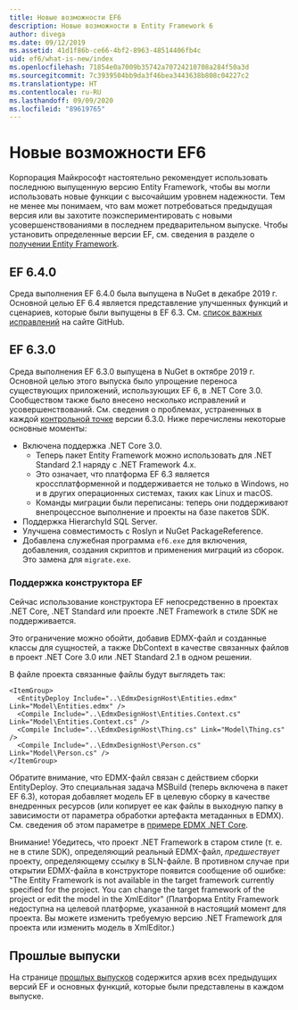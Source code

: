 ```yaml
---
title: Новые возможности EF6
description: Новые возможности в Entity Framework 6
author: divega
ms.date: 09/12/2019
ms.assetid: 41d1f86b-ce66-4bf2-8963-48514406fb4c
uid: ef6/what-is-new/index
ms.openlocfilehash: 71854e0a7009b35742a70724210708a284f50a3d
ms.sourcegitcommit: 7c3939504bb9da3f46bea3443638b808c04227c2
ms.translationtype: HT
ms.contentlocale: ru-RU
ms.lasthandoff: 09/09/2020
ms.locfileid: "89619765"
---
```

# <a name="whats-new-in-ef6"></a>Новые возможности EF6

Корпорация Майкрософт настоятельно рекомендует использовать последнюю выпущенную версию Entity Framework, чтобы вы могли использовать новые функции с высочайшим уровнем надежности.
Тем не менее мы понимаем, что вам может потребоваться предыдущая версия или вы захотите поэкспериментировать с новыми усовершенствованиями в последнем предварительном выпуске.
Чтобы установить определенные версии EF, см. сведения в разделе о [получении Entity Framework](xref:ef6/fundamentals/install).

## <a name="ef-640"></a>EF 6.4.0

Среда выполнения EF 6.4.0 была выпущена в NuGet в декабре 2019 г. Основной целью EF 6.4 является представление улучшенных функций и сценариев, которые были выпущены в EF 6.3. См. [список важных исправлений](https://github.com/dotnet/ef6/milestone/14?closed=1) на сайте GitHub.

## <a name="ef-630"></a>EF 6.3.0

Среда выполнения EF 6.3.0 выпущена в NuGet в октябре 2019 г. Основной целью этого выпуска было упрощение переноса существующих приложений, использующих EF 6, в .NET Core 3.0. Сообществом также было внесено несколько исправлений и усовершенствований. См. сведения о проблемах, устраненных в каждой [контрольной точке](https://github.com/aspnet/EntityFramework6/milestones?state=closed) версии 6.3.0. Ниже перечислены некоторые основные моменты:

- Включена поддержка .NET Core 3.0.
  - Теперь пакет Entity Framework можно использовать для .NET Standard 2.1 наряду с .NET Framework 4.x.
  - Это означает, что платформа EF 6.3 является кроссплатформенной и поддерживается не только в Windows, но и в других операционных системах, таких как Linux и macOS.
  - Команды миграции были переписаны: теперь они поддерживают внепроцессное выполнение и проекты на базе пакетов SDK.
- Поддержка HierarchyId SQL Server.
- Улучшена совместимость с Roslyn и NuGet PackageReference.
- Добавлена служебная программа `ef6.exe` для включения, добавления, создания скриптов и применения миграций из сборок. Это замена для `migrate.exe`.

### <a name="ef-designer-support"></a>Поддержка конструктора EF

Сейчас использование конструктора EF непосредственно в проектах .NET Core, .NET Standard или проекте .NET Framework в стиле SDK не поддерживается. 

Это ограничение можно обойти, добавив EDMX-файл и созданные классы для сущностей, а также DbContext в качестве связанных файлов в проект .NET Core 3.0 или .NET Standard 2.1 в одном решении.

В файле проекта связанные файлы будут выглядеть так:

``` csproj 
<ItemGroup>
  <EntityDeploy Include="..\EdmxDesignHost\Entities.edmx" Link="Model\Entities.edmx" />
  <Compile Include="..\EdmxDesignHost\Entities.Context.cs" Link="Model\Entities.Context.cs" />
  <Compile Include="..\EdmxDesignHost\Thing.cs" Link="Model\Thing.cs" />
  <Compile Include="..\EdmxDesignHost\Person.cs" Link="Model\Person.cs" />
</ItemGroup>
```

Обратите внимание, что EDMX-файл связан с действием сборки EntityDeploy. Это специальная задача MSBuild (теперь включена в пакет EF 6.3), которая добавляет модель EF в целевую сборку в качестве внедренных ресурсов (или копирует ее как файлы в выходную папку в зависимости от параметра обработки артефакта метаданных в EDMX). См. сведения об этом параметре в [примере EDMX .NET Core](https://aka.ms/EdmxDotNetCoreSample).

Внимание! Убедитесь, что проект .NET Framework в старом стиле (т. е. не в стиле SDK), определяющий реальный EDMX-файл, _предшествует_ проекту, определяющему ссылку в SLN-файле. В противном случае при открытии EDMX-файла в конструкторе появится сообщение об ошибке: "The Entity Framework is not available in the target framework currently specified for the project. You can change the target framework of the project or edit the model in the XmlEditor" (Платформа Entity Framework недоступна на целевой платформе, указанной в настоящий момент для проекта. Вы можете изменить требуемую версию .NET Framework для проекта или изменить модель в XmlEditor.)

## <a name="past-releases"></a>Прошлые выпуски

На странице [прошлых выпусков](xref:ef6/what-is-new/past-releases) содержится архив всех предыдущих версий EF и основных функций, которые были представлены в каждом выпуске.
